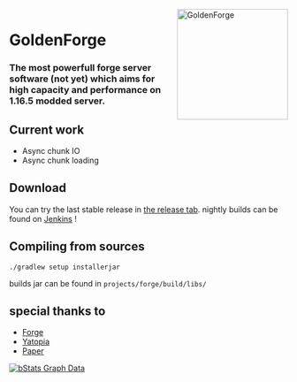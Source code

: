 <img width="200" src="https://modcraftmc.fr/assets/img/gold_spin.gif" alt="GoldenForge" align="right">
<div align="left">
<h1>GoldenForge</h1>


<h3>The most powerfull forge server software (not yet) which aims for high capacity and performance on 1.16.5 modded server.</h3>
</div>

## Current work

* Async chunk IO
* Async chunk loading


## Download
You can try the last stable release in [the release tab](https://github.com/GoldenForge/GoldenForge/releases). 
nightly builds can be found on [Jenkins](http://download.modcraftmc.fr:8080/job/GoldenForge/) !


## Compiling from sources


```shell
./gradlew setup installerjar
```

builds jar can be found in `projects/forge/build/libs/`


## special thanks to

* [Forge](https://github.com/MinecraftForge/MinecraftForge)
* [Yatopia](https://github.com/YatopiaMC/Yatopia)
* [Paper](https://github.com/PaperMC/Paper)


[![bStats Graph Data](https://bstats.org/signatures/bukkit/GoldenForge.svg)](https://bstats.org/plugin/bukkit/GoldenForge/10746)
